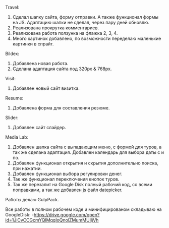 Travel:
1. Сделал шапку сайта, форму отправки. А также функционал формы на JS. Адаптацию шапки не сделал, через пару дней обновлю.
2. Реализована прокрутка комментариев.
3. Реализована работа ползунка на флажка 2, 3, 4.
4. Много картинок добавлено, по возможности переделаю маленькие картинки в спрайт.

Bildex:
1. Добавлена новая работа.
2. Сделана адаптация сайта под 320px & 768px.

Visit:
1. Добавлен новый сайт визитка.

Resume:
1. Добавлена форма для составления резюме.

Slider:
1. Добавлен сайт слайдер.

Media Lab:
1. Добавлен шапка сайта с выпадающим меню, с формой для туров, а так же сделана адаптация. Добавлен календарь для выбора даты с и по.
2. Добавлен функционал открытия и скрытия дополнительно поиска, при нажатии.
3. Добавлен функционал выбора регулировки денег.
4. Так же функционал переключения кнопок туров.
5. Так же перезалит на Google Disk полный рабочий код, со всеми поправками, а так же добавлен js файл datepicker.

Работы делаю GulpPack.

Все работы в полном рабочем коде и минифицированом складываю на GoogleDisk:
-https://drive.google.com/open?id=1JiCvCCGcmYQlMqqIoQnolZMumMUIljVh